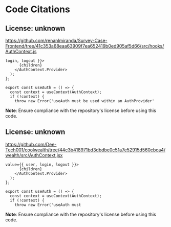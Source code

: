 # Code Citations

## License: unknown
https://github.com/renanlmiranda/Survey-Case-Frontend/tree/41c353a68eaa63909f7ea652419b0ed905af5d66/src/hooks/AuthContext.js

```
login, logout }}>
      {children}
    </AuthContext.Provider>
  );
};

export const useAuth = () => {
  const context = useContext(AuthContext);
  if (!context) {
    throw new Error('useAuth must be used within an AuthProvider'
```

**Note**: Ensure compliance with the repository's license before using this code.

## License: unknown
https://github.com/Dee-Tech001/coolwealth/tree/44c3b418971bd3dbdbe0c51a7e52915d560cbca4/wealth/src/AuthContext.jsx

```
value={{ user, login, logout }}>
      {children}
    </AuthContext.Provider>
  );
};

export const useAuth = () => {
  const context = useContext(AuthContext);
  if (!context) {
    throw new Error('useAuth must
```

**Note**: Ensure compliance with the repository's license before using this code.

